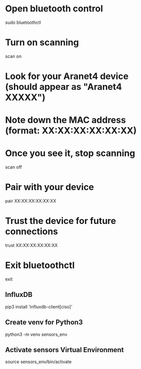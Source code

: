 # Open bluetooth control
sudo bluetoothctl

# Turn on scanning
scan on

# Look for your Aranet4 device (should appear as "Aranet4 XXXXX")
# Note down the MAC address (format: XX:XX:XX:XX:XX:XX)

# Once you see it, stop scanning
scan off

# Pair with your device
pair XX:XX:XX:XX:XX:XX

# Trust the device for future connections
trust XX:XX:XX:XX:XX:XX

# Exit bluetoothctl
exit

## InfluxDB
pip3 install 'influxdb-client[ciso]'

## Create venv for Python3
python3 -m venv sensors_env

## Activate sensors Virtual Environment
source sensors_env/bin/activate